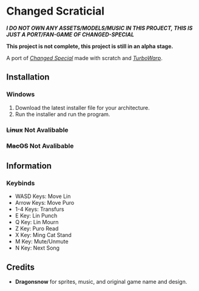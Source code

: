 # Changed Scraticial

***I DO NOT OWN ANY ASSETS/MODELS/MUSIC IN THIS PROJECT, THIS IS JUST A PORT/FAN-GAME OF CHANGED-SPECIAL***

**This project is not complete, this project is still in an alpha stage.**

A port of *[Changed Special](https://store.steampowered.com/app/814540/Changed/)* made with scratch and *[TurboWarp](https://turbowarp.org/credits.html)*.

## Installation

### Windows

1. Download the latest installer file for your architecture.
2. Run the installer and run the program.

### ~~Linux~~ Not Avalibable

### ~~MacOS~~ Not Avalibable

## Information

### Keybinds

- WASD Keys: Move Lin
- Arrow Keys: Move Puro
- 1-4 Keys: Transfurs
- E Key: Lin Punch
- Q Key: Lin Mourn
- Z Key: Puro Read
- X Key: Ming Cat Stand
- M Key: Mute/Unmute
- N Key: Next Song

## Credits

- **Dragonsnow** for sprites, music, and original game name and design.
